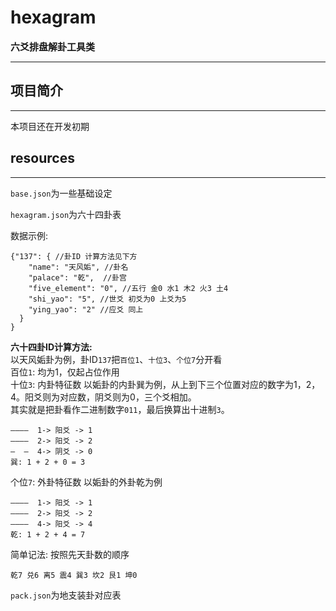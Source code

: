 # hexagram
<span style="font-size: 15px;font-weight: bold">六爻排盘解卦工具类</span>
___

## 项目简介
___
本项目还在开发初期


## resources
___
`base.json`为一些基础设定  

`hexagram.json`为六十四卦表  

数据示例:
```
{"137": { //卦ID 计算方法见下方
    "name": "天风姤", //卦名
    "palace": "乾",  //卦宫
    "five_element": "0", //五行 金0 水1 木2 火3 土4
    "shi_yao": "5", //世爻 初爻为0 上爻为5
    "ying_yao": "2" //应爻 同上
  }
}
```
<span style="font-size: 14px;font-weight: bold">六十四卦ID计算方法:</span>  
以天风姤卦为例，卦ID`137`把`百位1`、`十位3`、`个位7`分开看  
百位`1`: 均为1，仅起占位作用  
十位`3`: 内卦特征数 以姤卦的内卦巽为例，从上到下三个位置对应的数字为1，2，4。阳爻则为对应数，阴爻则为0，三个爻相加。   
其实就是把卦看作二进制数字`011`，最后换算出十进制`3`。
```plain
————  1-> 阳爻 -> 1
————  2-> 阳爻 -> 2
—  —  4-> 阴爻 -> 0
巽: 1 + 2 + 0 = 3
```

个位`7`: 外卦特征数 以姤卦的外卦乾为例 
```plain
————  1-> 阳爻 -> 1
————  2-> 阳爻 -> 2
————  4-> 阳爻 -> 4
乾: 1 + 2 + 4 = 7
```
简单记法: 按照先天卦数的顺序
```plain
乾7 兑6 离5 震4 巽3 坎2 艮1 坤0
```

`pack.json`为地支装卦对应表  
